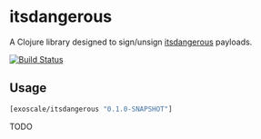 # itsdangerous

A Clojure library designed to sign/unsign [itsdangerous][] payloads.

[![Build Status](https://travis-ci.com/exoscale/clj-itsdangerous.svg?branch=master)](https://travis-ci.com/exoscale/clj-itsdangerous)

## Usage

```clj
[exoscale/itsdangerous "0.1.0-SNAPSHOT"]
```

TODO

[itsdangerous]: https://palletsprojects.com/p/itsdangerous/
